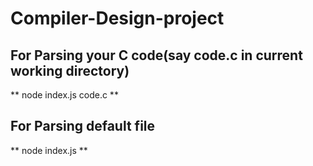 # Compiler-Design-project

## For Parsing your C code(say code.c in current working directory)
  ** node index.js code.c **

## For Parsing default file
  ** node index.js **
